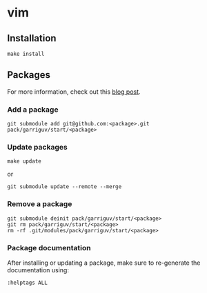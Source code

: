 # vim

## Installation

    make install

## Packages

For more information, check out this [blog post](https://shapeshed.com/vim-packages/).

### Add a package

    git submodule add git@github.com:<package>.git pack/garriguv/start/<package>

### Update packages

    make update

or

    git submodule update --remote --merge

### Remove a package

    git submodule deinit pack/garriguv/start/<package>
    git rm pack/garriguv/start/<package>
    rm -rf .git/modules/pack/garriguv/start/<package>

### Package documentation

After installing or updating a package, make sure to re-generate the
documentation using:

    :helptags ALL
